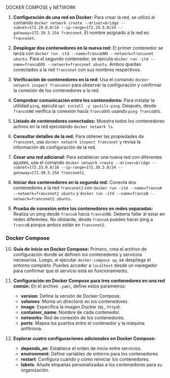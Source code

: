 DOCKER COMPOSE y NETWORK

1. **Configuración de una red en Docker:**
   Para crear la red, se utilizó el comando `docker network create --driver=bridge --subnet=172.29.0.0/16 --ip-range=172.29.5.0/24 --gateway=172.29.5.254 franconet`. El nombre asignado a la red es `franconet`.

2. **Desplegar dos contenedores en la nueva red:**
   El primer contenedor se lanza con `docker run -itd --name=francoUNO --network=franconet ubuntu`. Para el segundo contenedor, se ejecuta `docker run -itd --name=francoDOS --network=franconet ubuntu`. Ambos quedan conectados a la red `franconet` con sus nombres respectivos.

3. **Verificación de contenedores en la red:**
   Usa el comando `docker network inspect franconet` para observar la configuración y confirmar la conexión de los contenedores a la red.

4. **Comprobar comunicación entre los contenedores:**
   Para instalar la utilidad `ping`, ejecuta `apt install -y iputils-ping`. Después, desde `francoUNO` verifica la conexión hacia `francoDOS` usando `ping francoDOS`.

5. **Listado de contenedores conectados:**
   Muestra todos los contenedores activos en la red ejecutando `docker network ls`.

6. **Consultar detalles de la red:**
   Para obtener las propiedades de `franconet`, usa `docker network inspect franconet` y revisa la información de configuración de la red.

7. **Crear una red adicional:**
   Para establecer una nueva red con diferentes ajustes, usa el comando `docker network create --driver=bridge --subnet=172.33.0.0/16 --ip-range=172.30.5.0/24 --gateway=172.30.5.254 franconet2`.

8. **Iniciar dos contenedores en la segunda red:**
   Conecta dos contenedores a la red `franconet2` con `docker run -itd --name=francoA --network=franconet2 ubuntu` y `docker run -itd --name=francoB --network=franconet2 ubuntu`.

9. **Prueba de conexión entre los contenedores en redes separadas:**
   Realiza un ping desde `francoA` hacia `francoUNO`. Debería fallar al estar en redes diferentes. No obstante, desde `francoA` puedes hacer ping a `francoB` porque ambos están en `franconet2`.

### Docker Compose

10. **Guía de inicio en Docker Compose:**
    Primero, crea el archivo de configuración donde se definen los contenedores y servicios necesarios. Luego, al ejecutar `docker-compose up`, se despliega el entorno completo. Puedes acceder a `localhost` desde un navegador para confirmar que el servicio está en funcionamiento.

11. **Configuración en Docker Compose para tres contenedores en una red común:**
    En el archivo `.yaml`, define estos parámetros:
    - **version**: Define la versión de Docker Compose.
    - **volumes**: Monta un directorio en los contenedores.
    - **image**: Especifica la imagen Docker (ej., `httpd`).
    - **container_name**: Nombre de cada contenedor.
    - **networks**: Red de conexión de los contenedores.
    - **ports**: Mapea los puertos entre el contenedor y la máquina anfitriona.

12. **Explorar cuatro configuraciones adicionales en Docker Compose:**
    - **depends_on**: Establece el orden de inicio entre servicios.
    - **environment**: Define variables de entorno para los contenedores.
    - **restart**: Configura cuándo y cómo reiniciar los contenedores.
    - **labels**: Añade etiquetas personalizadas a los contenedores para su organización.
